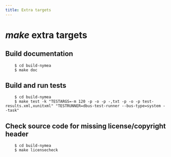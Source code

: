 ```yaml
---
title: Extra targets
---
```


# *make* extra targets

## Build documentation

        $ cd build-nymea
        $ make doc

## Build and run tests

        $ cd build-nymea
        $ make test -k "TESTARGS=-m 120 -p -o -p -,txt -p -o -p test-results.xml,xunitxml" "TESTRUNNER=dbus-test-runner --bus-type=system --task"

## Check source code for missing license/copyright header

        $ cd build-nymea
        $ make licensecheck

